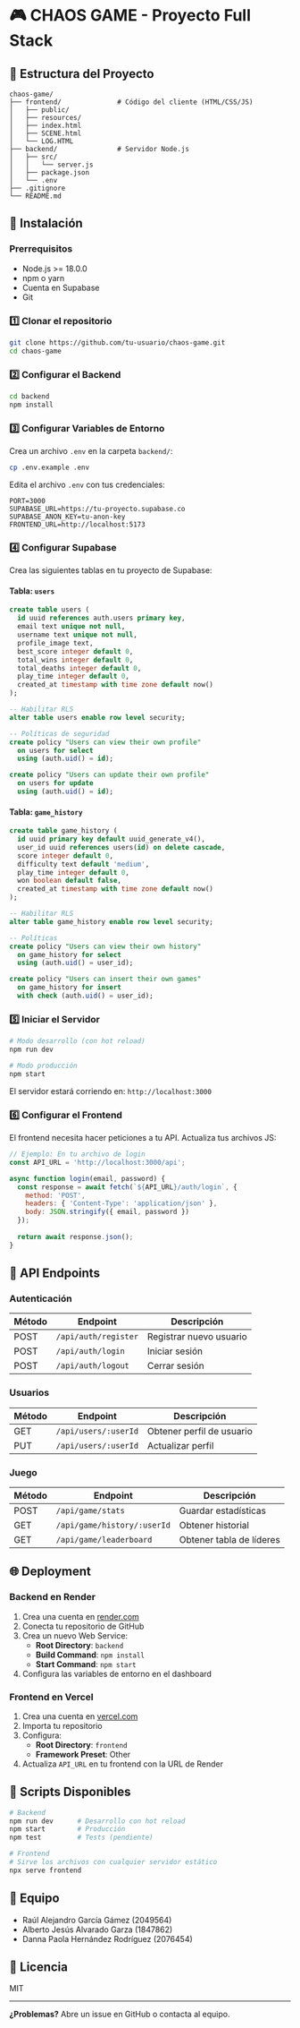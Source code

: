 # 🎮 CHAOS GAME - Proyecto Full Stack

## 📁 Estructura del Proyecto

```
chaos-game/
├── frontend/              # Código del cliente (HTML/CSS/JS)
│   ├── public/
│   ├── resources/
│   ├── index.html
│   ├── SCENE.html
│   └── LOG.HTML
├── backend/               # Servidor Node.js
│   ├── src/
│   │   └── server.js
│   ├── package.json
│   └── .env
├── .gitignore
└── README.md
```

## 🚀 Instalación

### Prerrequisitos
- Node.js >= 18.0.0
- npm o yarn
- Cuenta en Supabase
- Git

### 1️⃣ Clonar el repositorio

```bash
git clone https://github.com/tu-usuario/chaos-game.git
cd chaos-game
```

### 2️⃣ Configurar el Backend

```bash
cd backend
npm install
```

### 3️⃣ Configurar Variables de Entorno

Crea un archivo `.env` en la carpeta `backend/`:

```bash
cp .env.example .env
```

Edita el archivo `.env` con tus credenciales:

```env
PORT=3000
SUPABASE_URL=https://tu-proyecto.supabase.co
SUPABASE_ANON_KEY=tu-anon-key
FRONTEND_URL=http://localhost:5173
```

### 4️⃣ Configurar Supabase

Crea las siguientes tablas en tu proyecto de Supabase:

#### Tabla: `users`
```sql
create table users (
  id uuid references auth.users primary key,
  email text unique not null,
  username text unique not null,
  profile_image text,
  best_score integer default 0,
  total_wins integer default 0,
  total_deaths integer default 0,
  play_time integer default 0,
  created_at timestamp with time zone default now()
);

-- Habilitar RLS
alter table users enable row level security;

-- Políticas de seguridad
create policy "Users can view their own profile" 
  on users for select 
  using (auth.uid() = id);

create policy "Users can update their own profile" 
  on users for update 
  using (auth.uid() = id);
```

#### Tabla: `game_history`
```sql
create table game_history (
  id uuid primary key default uuid_generate_v4(),
  user_id uuid references users(id) on delete cascade,
  score integer default 0,
  difficulty text default 'medium',
  play_time integer default 0,
  won boolean default false,
  created_at timestamp with time zone default now()
);

-- Habilitar RLS
alter table game_history enable row level security;

-- Políticas
create policy "Users can view their own history" 
  on game_history for select 
  using (auth.uid() = user_id);

create policy "Users can insert their own games" 
  on game_history for insert 
  with check (auth.uid() = user_id);
```

### 5️⃣ Iniciar el Servidor

```bash
# Modo desarrollo (con hot reload)
npm run dev

# Modo producción
npm start
```

El servidor estará corriendo en: `http://localhost:3000`

### 6️⃣ Configurar el Frontend

El frontend necesita hacer peticiones a tu API. Actualiza tus archivos JS:

```javascript
// Ejemplo: En tu archivo de login
const API_URL = 'http://localhost:3000/api';

async function login(email, password) {
  const response = await fetch(`${API_URL}/auth/login`, {
    method: 'POST',
    headers: { 'Content-Type': 'application/json' },
    body: JSON.stringify({ email, password })
  });
  
  return await response.json();
}
```

## 📡 API Endpoints

### Autenticación

| Método | Endpoint | Descripción |
|--------|----------|-------------|
| POST | `/api/auth/register` | Registrar nuevo usuario |
| POST | `/api/auth/login` | Iniciar sesión |
| POST | `/api/auth/logout` | Cerrar sesión |

### Usuarios

| Método | Endpoint | Descripción |
|--------|----------|-------------|
| GET | `/api/users/:userId` | Obtener perfil de usuario |
| PUT | `/api/users/:userId` | Actualizar perfil |

### Juego

| Método | Endpoint | Descripción |
|--------|----------|-------------|
| POST | `/api/game/stats` | Guardar estadísticas |
| GET | `/api/game/history/:userId` | Obtener historial |
| GET | `/api/game/leaderboard` | Obtener tabla de líderes |

## 🌐 Deployment

### Backend en Render

1. Crea una cuenta en [render.com](https://render.com)
2. Conecta tu repositorio de GitHub
3. Crea un nuevo Web Service:
   - **Root Directory**: `backend`
   - **Build Command**: `npm install`
   - **Start Command**: `npm start`
4. Configura las variables de entorno en el dashboard

### Frontend en Vercel

1. Crea una cuenta en [vercel.com](https://vercel.com)
2. Importa tu repositorio
3. Configura:
   - **Root Directory**: `frontend`
   - **Framework Preset**: Other
4. Actualiza `API_URL` en tu frontend con la URL de Render

## 🔧 Scripts Disponibles

```bash
# Backend
npm run dev      # Desarrollo con hot reload
npm start        # Producción
npm test         # Tests (pendiente)

# Frontend
# Sirve los archivos con cualquier servidor estático
npx serve frontend
```

## 👥 Equipo

- Raúl Alejandro García Gámez (2049564)
- Alberto Jesús Alvarado Garza (1847862)
- Danna Paola Hernández Rodríguez (2076454)

## 📝 Licencia

MIT

---

**¿Problemas?** Abre un issue en GitHub o contacta al equipo.